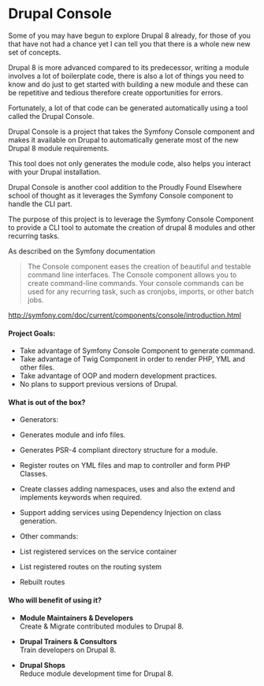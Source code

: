 # Drupal Console

Some of you may have begun to explore Drupal 8 already, for those of you that have not had a chance yet I can tell you that there is a whole new new set of concepts. 

Drupal 8 is more advanced compared to its predecessor, writing a module involves a lot of boilerplate code, there is also a lot of things you need to know and do just to get started with building a new module and these can be repetitive and tedious therefore create opportunities for errors. 

Fortunately, a lot of that code can be generated automatically using a tool called the Drupal Console. 

Drupal Console is a project that takes the Symfony Console component and makes it available on Drupal to automatically generate most of the new Drupal 8 module requirements.

This tool does not only generates the module code, also helps you interact with your Drupal installation.

Drupal Console is another cool addition to the Proudly Found Elsewhere school of thought as it leverages the Symfony Console component to handle the CLI part.

The purpose of this project is to leverage the Symfony Console Component to provide a CLI tool to automate the creation of drupal 8 modules and other recurring tasks.

As described on the Symfony documentation
>The Console component eases the creation of beautiful and testable command line interfaces.
The Console component allows you to create command-line commands. Your console commands can be used for any recurring task, such as cronjobs, imports, or other batch jobs.  

http://symfony.com/doc/current/components/console/introduction.html

#### Project Goals:
* Take advantage of Symfony Console Component to generate command.
* Take advantage of Twig Component in order to render PHP, YML and other files.
* Take advantage of OOP and modern development practices.
* No plans to support previous versions of Drupal.

#### What is out of the box?
* Generators:
 * Generates module and info files.
 * Generates PSR-4 compliant directory structure for a module.
 * Register routes on YML files and map to controller and form PHP Classes.
 * Create classes adding namespaces, uses and also the extend and implements keywords when required.
 * Support adding services using Dependency Injection on class generation.

* Other commands:
 * List registered services on the service container
 * List registered routes on the routing system
 * Rebuilt routes

#### Who will benefit of using it?
* **Module Maintainers & Developers**  
  Create & Migrate contributed modules to Drupal 8.

* **Drupal Trainers & Consultors**  
  Train developers on Drupal 8.

* **Drupal Shops**  
  Reduce module development time for Drupal 8.
